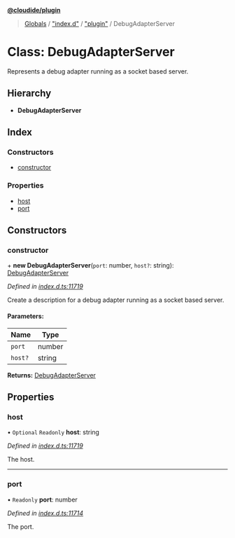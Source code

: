 **[@cloudide/plugin](../README.md)**

> [Globals](../README.md) / ["index.d"](../modules/_index_d_.md) / ["plugin"](../modules/_index_d_._plugin_.md) / DebugAdapterServer

# Class: DebugAdapterServer

Represents a debug adapter running as a socket based server.

## Hierarchy

* **DebugAdapterServer**

## Index

### Constructors

* [constructor](_index_d_._plugin_.debugadapterserver.md#constructor)

### Properties

* [host](_index_d_._plugin_.debugadapterserver.md#host)
* [port](_index_d_._plugin_.debugadapterserver.md#port)

## Constructors

### constructor

\+ **new DebugAdapterServer**(`port`: number, `host?`: string): [DebugAdapterServer](_index_d_._plugin_.debugadapterserver.md)

*Defined in [index.d.ts:11719](https://github.com/shuyaqian/cloudide-plugin-api/blob/9d985be/index.d.ts#L11719)*

Create a description for a debug adapter running as a socket based server.

#### Parameters:

Name | Type |
------ | ------ |
`port` | number |
`host?` | string |

**Returns:** [DebugAdapterServer](_index_d_._plugin_.debugadapterserver.md)

## Properties

### host

• `Optional` `Readonly` **host**: string

*Defined in [index.d.ts:11719](https://github.com/shuyaqian/cloudide-plugin-api/blob/9d985be/index.d.ts#L11719)*

The host.

___

### port

• `Readonly` **port**: number

*Defined in [index.d.ts:11714](https://github.com/shuyaqian/cloudide-plugin-api/blob/9d985be/index.d.ts#L11714)*

The port.
